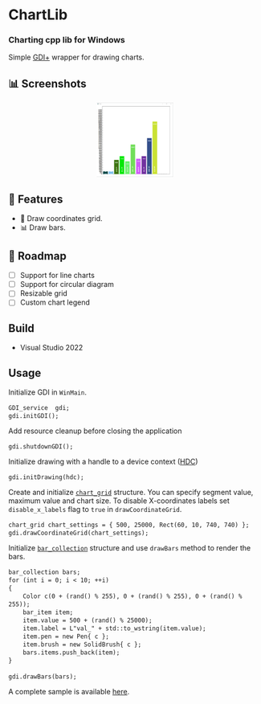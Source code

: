 ﻿# ChartLib

### Charting cpp lib for Windows
  
Simple [GDI+](https://learn.microsoft.com/en-us/windows/win32/api/gdiplusheaders/) wrapper for drawing charts.

## 📊 Screenshots

<div align="center">
<div>
<img src="Screenshots/app-demo.png" width="30%" />
</div>
</div>

## 📖 Features

- 📐 Draw coordinates grid.
- 📊 Draw bars.

## 📑 Roadmap

- [ ] Support for line charts
- [ ] Support for circular diagram
- [ ] Resizable grid
- [ ] Custom chart legend

## Build
- Visual Studio 2022

## Usage

Initialize GDI in `WinMain`.  
```
GDI_service  gdi;
gdi.initGDI();
```
Add resource cleanup before closing the application
```
gdi.shutdownGDI();
```
Initialize drawing with a handle to a device context ([HDC](https://learn.microsoft.com/en-us/windows/win32/api/winuser/nf-winuser-getdc))
```
gdi.initDrawing(hdc);
```
Create and initialize [`chart_grid`](https://github.com/bexolder2/ChartLib/blob/master/ChartLib/src/utils/chart_grid.h) structure. You can specify segment value, maximum value and chart size. To disable X-coordinates labels set `disable_x_labels` flag to `true` in `drawCoordinateGrid`.
```
chart_grid chart_settings = { 500, 25000, Rect(60, 10, 740, 740) };
gdi.drawCoordinateGrid(chart_settings);
```
Initialize [`bar_collection`](https://github.com/bexolder2/ChartLib/blob/master/ChartLib/src/utils/bar_item.h) structure and use `drawBars` method to render the bars.

```
bar_collection bars;	
for (int i = 0; i < 10; ++i)
{
	Color c(0 + (rand() % 255), 0 + (rand() % 255), 0 + (rand() % 255));
	bar_item item;
	item.value = 500 + (rand() % 25000);
	item.label = L"val_" + std::to_wstring(item.value);
	item.pen = new Pen{ c };
	item.brush = new SolidBrush{ c };
	bars.items.push_back(item);
}

gdi.drawBars(bars);
```

A complete sample is available [here](https://github.com/bexolder2/ChartLib/blob/master/ChartLib.Sample/Source.cpp).